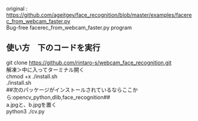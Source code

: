 original : https://github.com/ageitgey/face_recognition/blob/master/examples/facerec_from_webcam_faster.py <br>
Bug-free facerec_from_webcam_faster.py program<br>
<h2>
  使い方　下のコードを実行
</h2>

git clone https://github.com/rintaro-s/webcam_face_recognition.git<br>
解凍＞中に入ってターミナル開く<br>
chmod +x ./install.sh<br>
./install.sh<br>
##次のパッケージがインストールされているならここから:opencv_python,dlib,face_recognition##<br>
a.jpgと、b.jpgを置く<br>
python3 ./cv.py<br>

